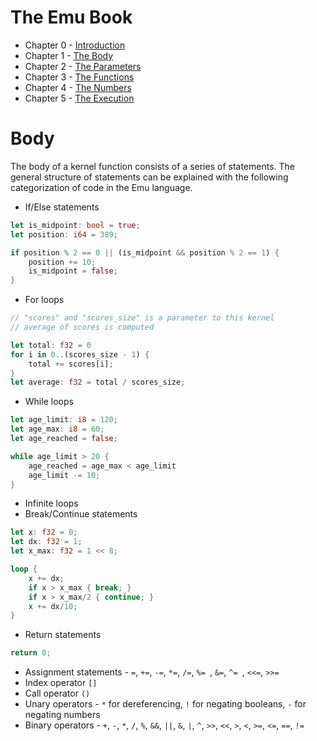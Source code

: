 # The Emu Book
- Chapter 0 - [Introduction](https://github.com/calebwin/emu/blob/master/book/introduction.md)
- Chapter 1 - [The Body](https://github.com/calebwin/emu/blob/master/book/body.md)
- Chapter 2 - [The Parameters](https://github.com/calebwin/emu/blob/master/book/parameters.md)
- Chapter 3 - [The Functions](https://github.com/calebwin/emu/blob/master/book/functions.md)
- Chapter 4 - [The Numbers](https://github.com/calebwin/emu/blob/master/book/numbers.md)
- Chapter 5 - [The Execution](https://github.com/calebwin/emu/blob/master/book/execution.md)

# Body
The body of a kernel function consists of a series of statements. The general structure of statements can be explained with the following categorization of code in the Emu language.
- If/Else statements
```rust
let is_midpoint: bool = true;
let position: i64 = 389;

if position % 2 == 0 || (is_midpoint && position % 2 == 1) {
	position += 10;
	is_midpoint = false;
}
```
- For loops
```rust
// "scores" and "scores_size" is a parameter to this kernel
// average of scores is computed

let total: f32 = 0
for i in 0..(scores_size - 1) {
	total += scores[i];
}
let average: f32 = total / scores_size;
```
- While loops
```rust
let age_limit: i8 = 120;
let age_max: i8 = 60;
let age_reached = false;

while age_limit > 20 {
	age_reached = age_max < age_limit
	age_limit -= 10;
}
```
- Infinite loops
- Break/Continue statements
```rust
let x: f32 = 0;
let dx: f32 = 1;
let x_max: f32 = 1 << 8;

loop {
	x += dx;
	if x > x_max { break; }
	if x > x_max/2 { continue; }
	x += dx/10;
}
```
- Return statements
```rust
return 0;
```
- Assignment statements - `=`, `+=`, `-=`, `*=`, `/=`, `%= `, `&=`, `^= `, `<<=`, `>>=`
- Index operator `[]`
- Call operator `()`
- Unary operators - `*` for dereferencing, `!` for negating booleans, `-` for negating numbers
- Binary operators - `+`, `-`, `*`, `/`, `%`, `&&`, `||`, `&`, `|`, `^`, `>>`, `<<`, `>`, `<`, `>=`, `<=`, `==`, `!=`
